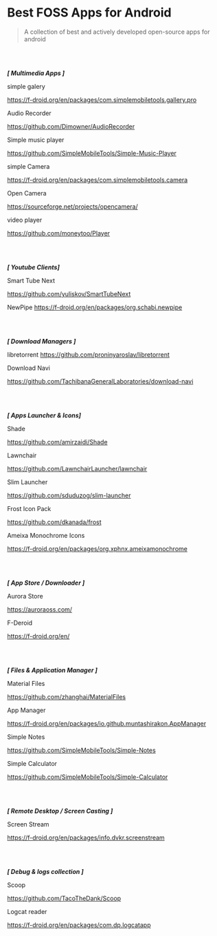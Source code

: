 # Best FOSS Apps for Android

> A collection of best and actively developed open-source apps for android

<br> <br>

***[ Multimedia Apps ]***


simple galery

https://f-droid.org/en/packages/com.simplemobiletools.gallery.pro

Audio Recorder 

https://github.com/Dimowner/AudioRecorder


Simple music player

https://github.com/SimpleMobileTools/Simple-Music-Player


simple Camera

https://f-droid.org/en/packages/com.simplemobiletools.camera


Open Camera 

https://sourceforge.net/projects/opencamera/


video player 

https://github.com/moneytoo/Player


<br> <br>

***[ Youtube Clients]***

Smart Tube Next 

https://github.com/yuliskov/SmartTubeNext

NewPipe 
https://f-droid.org/en/packages/org.schabi.newpipe


<br> <br>

***[ Download Managers ]***


libretorrent 
https://github.com/proninyaroslav/libretorrent

Download Navi

https://github.com/TachibanaGeneralLaboratories/download-navi


<br> <br>

***[ Apps Launcher & Icons]***

Shade 

https://github.com/amirzaidi/Shade

Lawnchair

https://github.com/LawnchairLauncher/lawnchair

Slim Launcher 

https://github.com/sduduzog/slim-launcher

Frost Icon Pack

https://github.com/dkanada/frost

Ameixa Monochrome Icons

https://f-droid.org/en/packages/org.xphnx.ameixamonochrome


<br> <br>

 ***[ App Store / Downloader ]***


Aurora Store

https://auroraoss.com/

F-Deroid 

https://f-droid.org/en/


<br> <br>

***[ Files & Application Manager ]***


Material Files 

https://github.com/zhanghai/MaterialFiles

App Manager

https://f-droid.org/en/packages/io.github.muntashirakon.AppManager

Simple Notes

https://github.com/SimpleMobileTools/Simple-Notes


Simple Calculator 

https://github.com/SimpleMobileTools/Simple-Calculator


<br> <br>

***[ Remote Desktop / Screen Casting ]***

Screen Stream 

https://f-droid.org/en/packages/info.dvkr.screenstream


<br> <br>

***[ Debug & logs collection ]***


Scoop

https://github.com/TacoTheDank/Scoop

Logcat reader

https://f-droid.org/en/packages/com.dp.logcatapp






